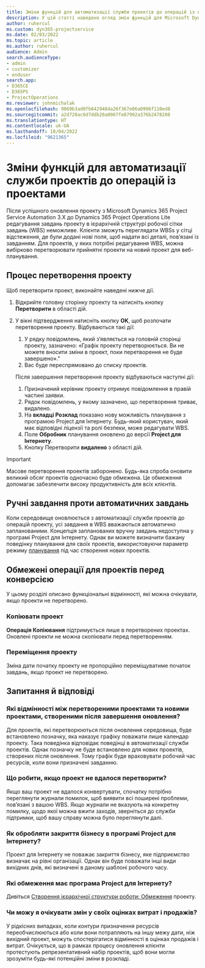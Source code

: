 ```yaml
---
title: Зміни функцій для автоматизації служби проектів до операцій із проектами
description: У цій статті наведено огляд змін функцій для Microsoft Dynamics 365 Project Service Automation Dynamics 365 Project Operations.
author: ruhercul
ms.custom: dyn365-projectservice
ms.date: 02/03/2022
ms.topic: article
ms.author: ruhercul
audience: Admin
search.audienceType:
- admin
- customizer
- enduser
search.app:
- D365CE
- D365PS
- ProjectOperations
ms.reviewer: johnmichalak
ms.openlocfilehash: 9869b3ad0fb6429484a26f367e06a0996f110ed8
ms.sourcegitcommit: a2d720ac6d7ddb20a0967fe87992a376b2478208
ms.translationtype: HT
ms.contentlocale: uk-UA
ms.lasthandoff: 10/04/2022
ms.locfileid: "9621365"
---
```

# <a name="feature-changes-for-project-service-automation-to-project-operations"></a>Зміни функцій для автоматизації служби проектів до операцій із проектами

Після успішного оновлення проекту з Microsoft Dynamics 365 Project Service Automation 3.X до Dynamics 365 Project Operations Lite редагування завдань проекту в ієрархічній структурі робочої сітки завдань (WBS) неможливе. Клієнти зможуть переглядати WBSs у сітці відстеження, де були додані нові поля, щоб надати всі деталі, пов’язані із завданням. Для проектів, у яких потрібні редагування WBS, можна вибірково перетворювати прийнятні проекти на новий проект для веб-планування.

## <a name="project-conversion-process"></a>Процес перетворення проекту

Щоб перетворити проект, виконайте наведені нижче дії.

1. Відкрийте головну сторінку проекту та натисніть кнопку **Перетворити** в області дій.
1. У вікні підтвердження натисніть кнопку **OK**, щоб розпочати перетворення проекту. Відбуваються такі дії:

    1. У рядку повідомлень, який з’являється на головній сторінці проекту, зазначено: «Графік проекту перетворюється. Ви не можете вносити зміни в проект, поки перетворення не буде завершено»."
    1. Вас буде переспрямовано до списку проектів.

    Після завершення перетворення проекту відбуваються наступні дії:

    1. Призначений керівник проекту отримує повідомлення в правій частині заявки.
    1. Рядок повідомлень, у якому зазначено, що перетворення триває, видалено.
    1. На **вкладці Розклад** показано нову можливість планування з програмою Project для Інтернету. Будь-який користувач, який має відповідні ліцензії та ролі безпеки, може редагувати WBS.
    1. Поле **Обробник** планування оновлено до версії **Project для Інтернету**.
    1. Кнопку Перетворити **видалено** з області дій.

> [!IMPORTANT]
> Масове перетворення проектів заборонено. Будь-яка спроба оновити великий обсяг проектів одночасно буде обмежена. Це обмеження допомагає забезпечити високу продуктивність для всіх клієнтів.

## <a name="manual-tasks-vs-automatic-tasks"></a>Ручні завдання проти автоматичних завдань

Коли середовище оновлюється з автоматизації служби проектів до операцій проекту, усі завдання в WBS вважаються автоматично запланованими. Концепція запланованих вручну завдань недоступна у програмі Project для Інтернету. Однак ви можете визначити бажану поведінку планування для своїх проектів, використовуючи параметр режиму [планування](/project-management/scheduling-modes.md) під час створення нових проектів.

## <a name="restricted-operations-for-pre-conversion-projects"></a>Обмежені операції для проектів перед конверсією

У цьому розділі описано функціональні відмінності, які можна очікувати, якщо проекти не перетворено.

### <a name="copy-project"></a>Копіювати проект

**Операція Копіювання** підтримується лише в перетворених проектах. Оновлені проекти не можна скопіювати перед перетворенням.

### <a name="move-project"></a>Переміщення проекту

Зміна дати початку проекту не пропорційно переміщуватиме початок завдань, якщо проект не перетворено.

## <a name="frequently-asked-questions"></a>Запитання й відповіді

### <a name="what-are-the-differences-between-converted-projects-and-new-projects-that-are-created-after-the-upgrade-has-been-completed"></a>Які відмінності між перетвореними проектами та новими проектами, створеними після завершення оновлення?

Для проектів, які перетворюються після оновлення середовища, буде встановлено позначку, яка наказує графіку поважати лише календар проекту. Така поведінка відповідає поведінці в автоматизації служби проектів. Однак позначку не буде встановлено для нових проектів, створених після оновлення. Тому графік буде враховувати робочий час ресурсів, коли вони призначені завданню.

### <a name="what-should-i-do-if-my-project-fails-to-be-converted"></a>Що робити, якщо проект не вдалося перетворити?

Якщо ваш проект не вдалося конвертувати, спочатку потрібно переглянути журнали помилок, щоб виявити всі поширені проблеми, пов’язані з вашою WBS. Якщо журнали не вказують на конкретну помилку, щодо якої можна вжити заходів, зверніться до служби підтримки, щоб вашу справу можна було переглянути далі.

### <a name="how-are-business-closures-handled-in-project-for-the-web"></a>Як обробляти закриття бізнесу в програмі Project для Інтернету?

Проект для Інтернету не поважає закриття бізнесу, яке підприємство визначає на рівні організації. Однак він буде поважати інші види вихідних днів, які визначені в даному шаблоні робочого часу.

### <a name="what-are-the-limitations-of-project-for-the-web"></a>Які обмеження має програма Project для Інтернету?

Дивіться [Створення ієрархічної структури роботи: Обмеження](/project-management/create-wbs#project-limitations.md) проекту.

### <a name="can-i-expect-changes-to-my-cost-and-sales-estimates"></a>Чи можу я очікувати змін у своїх оцінках витрат і продажів?

У рідкісних випадках, коли контури призначення ресурсів переобчислюються або коли вони потрапляють на іншу межу дати, ніж вихідний проект, можуть спостерігатися відмінності в оцінках продажів і витрат. Очікується, що в рамках процесу оновлення клієнти протестують репрезентативний набір проектів, щоб вони могли зрозуміти будь-які потенційні зміни в розкладі.
